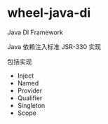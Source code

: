 # wheel-java-di

Java DI Framework

Java 依赖注入标准 JSR-330 实现

包括实现

- Inject
- Named
- Provider
- Qualifier
- Singleton
- Scope